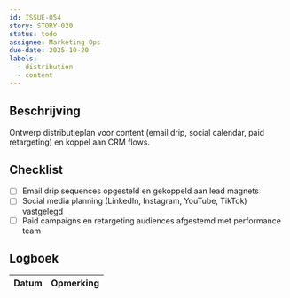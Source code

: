 ```yaml
---
id: ISSUE-054
story: STORY-020
status: todo
assignee: Marketing Ops
due-date: 2025-10-20
labels:
  - distribution
  - content
---
```


## Beschrijving
Ontwerp distributieplan voor content (email drip, social calendar, paid retargeting) en koppel aan CRM flows.

## Checklist
- [ ] Email drip sequences opgesteld en gekoppeld aan lead magnets
- [ ] Social media planning (LinkedIn, Instagram, YouTube, TikTok) vastgelegd
- [ ] Paid campaigns en retargeting audiences afgestemd met performance team

## Logboek
| Datum | Opmerking |
|-------|-----------|

